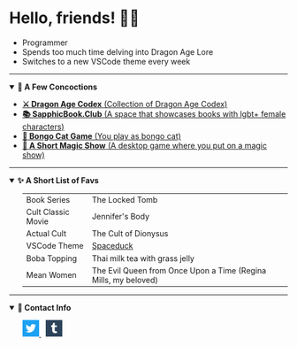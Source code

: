 # Hello, friends! ✌🏽

- Programmer
- Spends too much time delving into Dragon Age Lore
- Switches to a new VSCode theme every week

---
<details open>
  <summary markdown="span"><b>🍄 A Few Concoctions</b></summary>
  <ul>
    <li>
        <a href="https://www.dragonagecodex.com/">
            <b>⚔️ Dragon Age Codex</b> (Collection of Dragon Age Codex)
        </a>
    </li>
    <li>
        <a href="https://www.sapphicbook.club/">
            <b>📚 SapphicBook.Club</b> (A space that showcases books with lgbt+ female characters)
        </a>
    </li>
    <li>
        <a href="https://skatergoul.itch.io/bongo-and-other-instruments-cat">
            <b>🥁 Bongo Cat Game</b> (You play as bongo cat)
        </a>
    </li>
    <li>
        <a href="https://skatergoul.itch.io/a-short-magic-show">
            <b>🎩 A Short Magic Show</b> (A desktop game where you put on a magic show)
        </a>
    </li>
    
  </ul>
</details>

---
<details open>
  <summary markdown="span"><b>✨ A Short List of Favs</b></summary>
  <p></p>
  <ul>
  <table>
    <tbody>
        <tr>
            <td>Book Series</td>
            <td>The Locked Tomb</td>
        </tr>
        <tr>
            <td>Cult Classic Movie</td>
            <td>Jennifer's Body</td>
        </tr>
        <tr>
            <td>Actual Cult</td>
            <td>The Cult of Dionysus</td>
        </tr>
        <tr>
            <td>VSCode Theme</td>
            <td><a href="https://github.com/pineapplegiant/spaceduck">Spaceduck</a></td>
        </tr>
        <tr>
            <td>Boba Topping</td>
            <td>Thai milk tea with grass jelly</td>
        </tr>
        <tr>
            <td>Mean Women</td>
            <td>The Evil Queen from Once Upon a Time (Regina Mills, my beloved)</td>
        </tr>
    </tbody>
  </table>
  </ul>

</details>

---

<details open>
  <summary markdown="span"><b>🐚 Contact Info</b></summary>
  <ul>
      <a href="https://twitter.com/seven_dillenia" target="_blank">
        <img src="./twitter.png" width='30px'>
    </a>
    &nbsp;
    <a href="https://aqueercodedthis.tumblr.com/" target="_blank">
        <img src="./tumblr.png" width='30px'>
    </a>
  </ul>
</details>